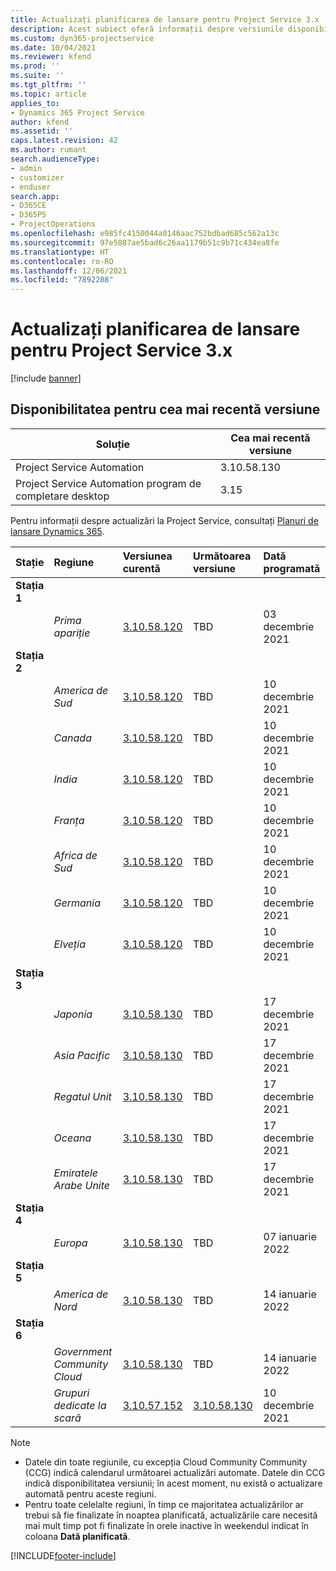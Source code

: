 ```yaml
---
title: Actualizați planificarea de lansare pentru Project Service 3.x
description: Acest subiect oferă informații despre versiunile disponibile și viitoare ale Dynamics 365 Project Service Automation.
ms.custom: dyn365-projectservice
ms.date: 10/04/2021
ms.reviewer: kfend
ms.prod: ''
ms.suite: ''
ms.tgt_pltfrm: ''
ms.topic: article
applies_to:
- Dynamics 365 Project Service
author: kfend
ms.assetid: ''
caps.latest.revision: 42
ms.author: rumant
search.audienceType:
- admin
- customizer
- enduser
search.app:
- D365CE
- D365PS
- ProjectOperations
ms.openlocfilehash: e985fc4150044a0146aac752bdbad685c562a13c
ms.sourcegitcommit: 97e5887ae5bad6c26aa1179b51c9b71c434ea8fe
ms.translationtype: HT
ms.contentlocale: ro-RO
ms.lasthandoff: 12/06/2021
ms.locfileid: "7892208"
---
```

# <a name="update-release-schedule-for-project-service-3x"></a>Actualizați planificarea de lansare pentru Project Service 3.x

[!include [banner](../includes/psa-now-project-operations.md)]

## <a name="latest-version-availability"></a>Disponibilitatea pentru cea mai recentă versiune

| Soluție  | Cea mai recentă versiune |
|-------|----|
| Project Service Automation    | 3.10.58.130 |
| Project Service Automation program de completare desktop                | 3.15          |

Pentru informații despre actualizări la Project Service, consultați [Planuri de lansare Dynamics 365](/dynamics365/release-plans/). 

| Stație  | Regiune | Versiunea curentă | Următoarea versiune |  Dată programată
| :---   | :---   | :---   | :---   |:---   |         
|<strong>Stația 1</strong> | |  |  | |
| | <i>Prima apariție</i> | [3.10.58.120](whats-new-ur-37.md) | TBD | 03 decembrie 2021
|<strong>Stația 2</strong> | |  |  | |
| | <i>America de Sud</i> | [3.10.58.120](whats-new-ur-37.md) | TBD | 10 decembrie 2021
| | <i>Canada</i> | [3.10.58.120](whats-new-ur-37.md) | TBD | 10 decembrie 2021
| | <i>India</i> | [3.10.58.120](whats-new-ur-37.md) | TBD | 10 decembrie 2021
| | <i>Franța</i> | [3.10.58.120](whats-new-ur-37.md) | TBD | 10 decembrie 2021
| | <i>Africa de Sud</i> | [3.10.58.120](whats-new-ur-37.md) | TBD | 10 decembrie 2021
| | <i>Germania</i> | [3.10.58.120](whats-new-ur-37.md) | TBD | 10 decembrie 2021
| | <i>Elveția</i> | [3.10.58.120](whats-new-ur-37.md) | TBD | 10 decembrie 2021
|<strong>Stația 3</strong> | |  |  | |
| | <i>Japonia</i> | [3.10.58.130](whats-new-ur-37-5.md) | TBD | 17 decembrie 2021
| | <i>Asia Pacific</i> | [3.10.58.130](whats-new-ur-37-5.md) | TBD | 17 decembrie 2021
| | <i>Regatul Unit</i> | [3.10.58.130](whats-new-ur-37-5.md) | TBD | 17 decembrie 2021
| | <i>Oceana</i> | [3.10.58.130](whats-new-ur-37-5.md) | TBD | 17 decembrie 2021
| | <i>Emiratele Arabe Unite</i> | [3.10.58.130](whats-new-ur-37-5.md) | TBD | 17 decembrie 2021
|<strong>Stația 4</strong> | |  |  | |
| | <i>Europa</i> | [3.10.58.130](whats-new-ur-37-5.md) | TBD | 07 ianuarie 2022
|<strong>Stația 5</strong> | |  |  | |
| | <i>America de Nord</i> | [3.10.58.130](whats-new-ur-37-5.md) | TBD | 14 ianuarie 2022
|<strong>Stația 6</strong> | |  |  | |
| | <i>Government Community Cloud</i> | [3.10.58.130](whats-new-ur-37-5.md) | TBD | 14 ianuarie 2022
| | <i>Grupuri dedicate la scară</i> | [3.10.57.152](whats-new-ur-36.md) | [3.10.58.130](whats-new-ur-37-5.md) | 10 decembrie 2021



>[!Note]
> - Datele din toate regiunile, cu excepția Cloud Community Community (CCG) indică calendarul următoarei actualizări automate. Datele din CCG indică disponibilitatea versiunii; în acest moment, nu există o actualizare automată pentru aceste regiuni.
> - Pentru toate celelalte regiuni, în timp ce majoritatea actualizărilor ar trebui să fie finalizate în noaptea planificată, actualizările care necesită mai mult timp pot fi finalizate în orele inactive în weekendul indicat în coloana **Dată planificată**.


[!INCLUDE[footer-include](../includes/footer-banner.md)]
